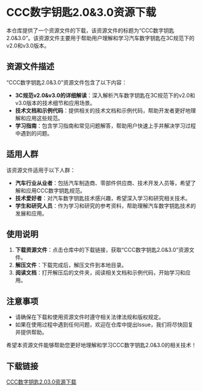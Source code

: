 # CCC数字钥匙2.0&3.0资源下载

本仓库提供了一个资源文件的下载，该资源文件的标题为“CCC数字钥匙2.0&3.0”。该资源文件主要用于帮助用户理解和学习汽车数字钥匙在3C规范下的v2.0和v3.0版本。

## 资源文件描述

“CCC数字钥匙2.0&3.0”资源文件包含了以下内容：

- **3C规范v2.0&v3.0的详细解读**：深入解析汽车数字钥匙在3C规范下的v2.0和v3.0版本的技术细节和应用场景。
- **技术文档和示例代码**：提供相关的技术文档和示例代码，帮助开发者更好地理解和应用这些规范。
- **学习指南**：包含学习指南和常见问题解答，帮助用户快速上手并解决学习过程中遇到的问题。

## 适用人群

该资源文件适用于以下人群：

- **汽车行业从业者**：包括汽车制造商、零部件供应商、技术开发人员等，希望了解和应用CCC数字钥匙规范。
- **技术爱好者**：对汽车数字钥匙技术感兴趣，希望深入学习和研究相关技术。
- **学生和研究人员**：作为学习和研究的参考资料，帮助理解汽车数字钥匙技术的发展和应用。

## 使用说明

1. **下载资源文件**：点击仓库中的下载链接，获取“CCC数字钥匙2.0&3.0”资源文件。
2. **解压文件**：下载完成后，解压文件到本地目录。
3. **阅读文档**：打开解压后的文件夹，阅读相关文档和示例代码，开始学习和应用。

## 注意事项

- 请确保在下载和使用资源文件时遵守相关法律法规和版权规定。
- 如果在使用过程中遇到任何问题，欢迎在仓库中提出Issue，我们将尽快回复并提供帮助。

希望本资源文件能够帮助您更好地理解和学习CCC数字钥匙2.0&3.0的相关技术！

## 下载链接

[CCC数字钥匙2.03.0资源下载](https://pan.quark.cn/s/2af03874f0f5)